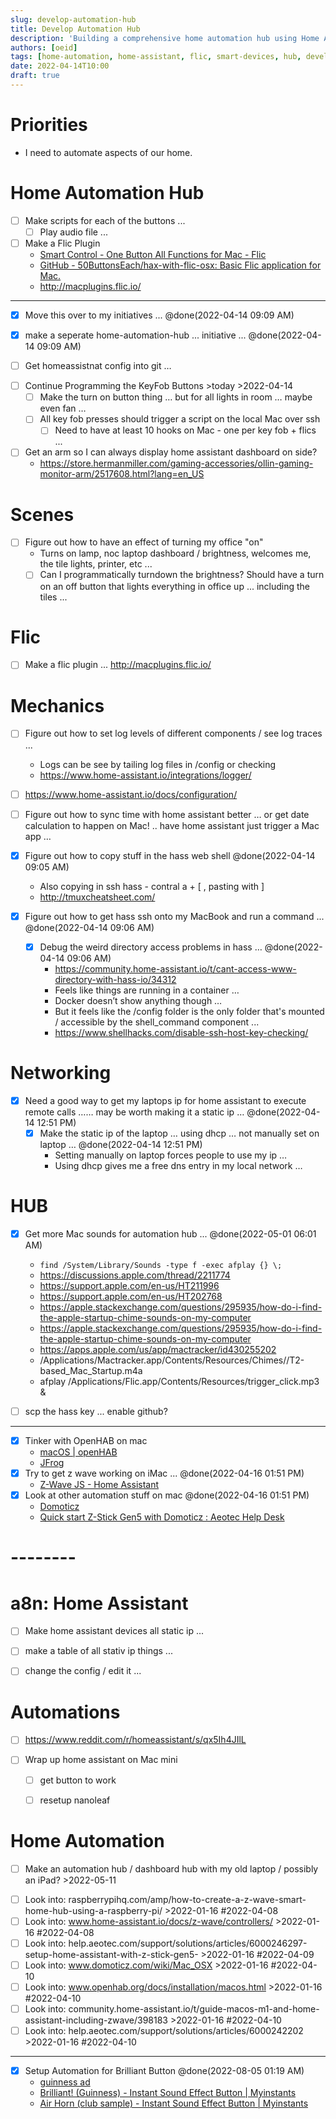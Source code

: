 ```yaml
---
slug: develop-automation-hub
title: Develop Automation Hub
description: 'Building a comprehensive home automation hub using Home Assistant, Flic buttons, and smart device integration.'
authors: [oeid]
tags: [home-automation, home-assistant, flic, smart-devices, hub, development]
date: 2022-04-14T10:00
draft: true
---
```



# Priorities
  - I need to automate aspects of our home.

  
# Home Automation Hub

- [ ] Make scripts for each of the buttons ...
	- [ ] Play audio file ...

- [ ] Make a Flic Plugin
	- [Smart Control - One Button All Functions for Mac - Flic](https://flic.io/mac-app)
	- [GitHub - 50ButtonsEach/hax-with-flic-osx: Basic Flic application for Mac.](https://github.com/50ButtonsEach/hax-with-flic-osx)
	- http://macplugins.flic.io/

----------------

- [x] Move this over to my initiatives ...  @done(2022-04-14 09:09 AM)
* [x] make a seperate home-automation-hub ... initiative ... @done(2022-04-14 09:09 AM)

* [ ] Get homeassistnat config into git …

- [ ] Continue Programming the KeyFob Buttons >today >2022-04-14
	* [ ] Make the turn on button thing … but for all lights in room … maybe even fan …
	- [ ] All key fob presses should trigger a script on the local Mac over ssh 
		- [ ] Need to have at least 10 hooks on Mac - one per key fob + flics ...

- [ ] Get an arm so I can always display home assistant dashboard on side?
	- https://store.hermanmiller.com/gaming-accessories/ollin-gaming-monitor-arm/2517608.html?lang=en_US

# Scenes
- [ ] Figure out how to have an effect of turning my office "on"
	- Turns on lamp, noc laptop dashboard / brightness, welcomes me, the tile lights, printer, etc ...
	- [ ] Can I programmatically turndown the brightness? Should have a turn on an off button that lights everything in office up ... including the tiles ...

# Flic
- [ ] Make a flic plugin ... http://macplugins.flic.io/

# Mechanics

- [ ] Figure out how to set log levels of different components / see log traces ...
	- Logs can be see by tailing log files in /config or checking 
	- https://www.home-assistant.io/integrations/logger/
- [ ] https://www.home-assistant.io/docs/configuration/


* [ ] Figure out how to sync time with home assistant better … or get date calculation to happen on Mac! .. have home assistant just trigger a Mac app …

- [x] Figure out how to copy stuff in the hass web shell @done(2022-04-14 09:05 AM)
	- Also copying in ssh hass - contral a + [ , pasting with ]
	- http://tmuxcheatsheet.com/

- [x] Figure out how to get hass ssh onto my MacBook and run a command ... @done(2022-04-14 09:06 AM)
	- [x] Debug the weird directory access problems in hass …  @done(2022-04-14 09:06 AM)
		- https://community.home-assistant.io/t/cant-access-www-directory-with-hass-io/34312
		- Feels like things are running in a container …
		- Docker doesn’t show anything though …
		- But it feels like the /config folder is the only folder that's mounted / accessible by the shell_command component ...
		- https://www.shellhacks.com/disable-ssh-host-key-checking/

# Networking
* [x] Need a good way to get my laptops ip for home assistant to execute remote calls …… may be worth making it a static ip … @done(2022-04-14 12:51 PM)
	* [x] Make the static ip of the laptop … using dhcp … not manually set on laptop … @done(2022-04-14 12:51 PM)
		* Setting manually on laptop forces people to use my ip …
		* Using dhcp gives me a free dns entry in my local network …


# HUB
* [x] Get more Mac sounds for automation hub ... @done(2022-05-01 06:01 AM)
	- `find /System/Library/Sounds -type f -exec afplay {} \;`
	- https://discussions.apple.com/thread/2211774
	- https://support.apple.com/en-us/HT211996
	- https://support.apple.com/en-us/HT202768
	- https://apple.stackexchange.com/questions/295935/how-do-i-find-the-apple-startup-chime-sounds-on-my-computer
	- https://apple.stackexchange.com/questions/295935/how-do-i-find-the-apple-startup-chime-sounds-on-my-computer
	- https://apps.apple.com/us/app/mactracker/id430255202
	- /Applications/Mactracker.app/Contents/Resources/Chimes//T2-based_Mac_Startup.m4a
	- afplay /Applications/Flic.app/Contents/Resources/trigger_click.mp3 &

* [ ] scp the hass key ... enable github?

-----------------------------

- [x] Tinker with OpenHAB on mac
	- [macOS | openHAB](https://www.openhab.org/docs/installation/macos.html)
	- [JFrog](https://openhab.jfrog.io/ui/native/libs-release-local/org/openhab/distro/openhab/3.2.0/openhab-3.2.0.zip)
- [x] Try to get z wave working on iMac ... @done(2022-04-16 01:51 PM)
	- [Z-Wave JS - Home Assistant](https://www.home-assistant.io/integrations/zwave_js/)
- [x] Look at other automation stuff on mac  @done(2022-04-16 01:51 PM)
	- [Domoticz](https://www.domoticz.com/)
	- [Quick start Z-Stick Gen5 with Domoticz : Aeotec Help Desk](https://aeotec.freshdesk.com/support/solutions/articles/6000199837-quick-start-z-stick-gen5-with-domoticz)


# --------

# a8n: Home Assistant
* [ ] Make home assistant devices all static ip ... 
* [ ] make a table of all stativ ip things ...
* [ ] change the config / edit it ...


# Automations
- [ ] https://www.reddit.com/r/homeassistant/s/qx5Ih4JIlL
* [ ] Wrap up home assistant on Mac mini
	* [ ] get button to work
	* [ ] resetup nanoleaf




# Home Automation
- [ ] Make an automation hub / dashboard hub with my old laptop / possibly an iPad? >2022-05-11
* [ ] Look into: raspberrypihq.com/amp/how-to-create-a-z-wave-smart-home-hub-using-a-raspberry-pi/  >2022-01-16 #2022-04-08
* [ ] Look into: www.home-assistant.io/docs/z-wave/controllers/  >2022-01-16 #2022-04-08
* [ ] Look into: help.aeotec.com/support/solutions/articles/6000246297-setup-home-assistant-with-z-stick-gen5-  >2022-01-16 #2022-04-09
* [ ] Look into: www.domoticz.com/wiki/Mac_OSX  >2022-01-16 #2022-04-10
* [ ] Look into: www.openhab.org/docs/installation/macos.html  >2022-01-16 #2022-04-10
* [ ] Look into: community.home-assistant.io/t/guide-macos-m1-and-home-assistant-including-zwave/398183  >2022-01-16 #2022-04-10
* [ ] Look into: help.aeotec.com/support/solutions/articles/6000242202  >2022-01-16 #2022-04-10

-----------

- [x] Setup Automation for Brilliant Button @done(2022-08-05 01:19 AM)
	- [guinness ad](https://www.youtube.com/watch?v=3DPKf7y1F-Q)
	- [Brilliant! (Guinness) - Instant Sound Effect Button | Myinstants](https://www.myinstants.com/en/instant/brilliant-guinness/)
	- [Air Horn (club sample) - Instant Sound Effect Button | Myinstants](https://www.myinstants.com/en/instant/air-horn-club-sample/)

